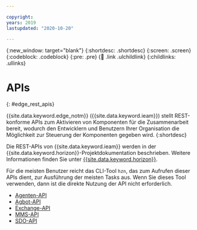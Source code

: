 ```yaml
---

copyright:
years: 2019
lastupdated: "2020-10-20"

---
```


{:new_window: target="blank"}
{:shortdesc: .shortdesc}
{:screen: .screen}
{:codeblock: .codeblock}
{:pre: .pre}
{:child: .link .ulchildlink}
{:childlinks: .ullinks}

# APIs
{: #edge_rest_apis}

{{site.data.keyword.edge_notm}} ({{site.data.keyword.ieam}}) stellt REST-konforme APIs zum Aktivieren von Komponenten für die Zusammenarbeit bereit, wodurch den Entwicklern und Benutzern Ihrer Organisation die Möglichkeit zur Steuerung der Komponenten gegeben wird.
{:shortdesc}

Die REST-APIs von {{site.data.keyword.ieam}} werden in der {{site.data.keyword.horizon}}-Projektdokumentation beschrieben. Weitere Informationen finden Sie unter [{{site.data.keyword.horizon}}](https://github.com/open-horizon).

Für die meisten Benutzer reicht das CLI-Tool `hzn`, das zum Aufrufen dieser APIs dient, zur Ausführung der meisten Tasks aus. Wenn Sie dieses Tool verwenden, dann ist die direkte Nutzung der API nicht erforderlich.

* [Agenten-API](agent_api.md)
* [Agbot-API](agbot_api.md)
* [Exchange-API](exchange_swagger.json)
* [MMS-API](mms_swagger.json)
* [SDO-API](sdo_swagger.json)
